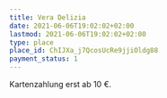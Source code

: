 ```yaml
---
title: Vera Delizia
date: 2021-06-06T19:02:02+02:00
lastmod: 2021-06-06T19:02:02+02:00
type: place
place_id: ChIJXa_j7QcosUcRe9jjiOldg88
payment_status: 1
---
```


Kartenzahlung erst ab 10 €.
